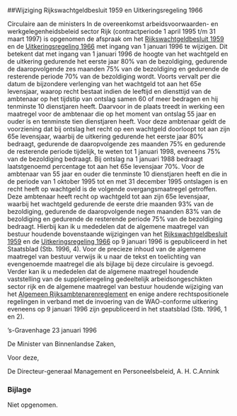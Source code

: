 <meta http-equiv='Content-Type' content='text/html; charset=utf-8' />

##Wijziging Rijkswachtgeldbesluit 1959 en Uitkeringsregeling 1966

Circulaire aan de ministers     In de overeenkomst arbeidsvoorwaarden- en werkgelegenheidsbeleid sector Rijk (contractperiode 1 april 1995 t/m 31 maart 1997) is opgenomen de afspraak om het [Rijkswachtgeldbesluit 1959](../../../../../../../../AMvB/rijkswachtgeldbesluit/1959/BWBR0002326/README.md) en de [Uitkeringsregeling 1966](../../../../../../../../AMvB/uitkeringsregeling/1966/BWBR0002537/README.md) met ingang van 1 januari 1996 te wijzigen. Dit betekent dat met ingang van 1 januari 1996 de hoogte van het wachtgeld en de uitkering gedurende het eerste jaar 80% van de bezoldiging, gedurende de daaropvolgende zes maanden 75% van de bezoldiging en gedurende de resterende periode 70% van de bezoldiging wordt. Voorts vervalt per die datum de bijzondere verlenging van het wachtgeld tot aan het 65e levensjaar, waarop recht bestaat indien de leeftijd en diensttijd van de ambtenaar op het tijdstip van ontslag samen 60 of meer bedragen en hij tenminste 10 dienstjaren heeft. Daarvoor in de plaats treedt in werking een maatregel voor de ambtenaar die op het moment van ontslag 55 jaar en ouder is en tenminste tien dienstjaren heeft. Voor deze ambtenaar geldt de voorziening dat bij ontslag het recht op een wachtgeld doorloopt tot aan zijn 65e levensjaar, waarbij de uitkering gedurende het eerste jaar 80% bedraagt, gedurende de daaropvolgende zes maanden 75% en gedurende de resterende periode tijdelijk, te weten tot 1 januari 1998, eveneens 75% van de bezoldiging bedraagt. Bij ontslag na 1 januari 1988 bedraagt laatstgenoemd percentage tot aan het 65e levensjaar 70%. Voor de ambtenaar van 55 jaar en ouder die tenminste 10 dienstjaren heeft en die in de periode van 1 oktober 1995 tot en met 31 december 1995 ontslagen is en recht heeft op wachtgeld is de volgende overgangsmaatregel getroffen. Deze ambtenaar heeft recht op wachtgeld tot aan zijn 65e levensjaar, waarbij het wachtgeld gedurende de eerste drie maanden 93% van de bezoldiging, gedurende de daaropvolgende negen maanden 83% van de bezoldiging en gedurende de resterende periode 75% van de bezoldiging bedraagt. Hierbij kan ik u mededelen dat de algemene maatregel van bestuur houdende bovenstaande wijzigingen van het [Rijkswachtgeldbesluit 1959](../../../../../../../../AMvB/rijkswachtgeldbesluit/1959/BWBR0002326/README.md) en de [Uitkeringsregeling 1966](../../../../../../../../AMvB/uitkeringsregeling/1966/BWBR0002537/README.md) op 9 januari 1996 is gepubliceerd in het Staatsblad (Stb. 1996, 4). Voor de precieze inhoud van de algemene maatregel van bestuur verwijs ik u naar de tekst en toelichting van evengenoemde maatregel die als bijlage bij deze circulaire is gevoegd. Verder kan ik u mededelen dat de algemene maatregel houdende vaststelling van de suppletieregeling gedeeltelijk arbeidsongeschikten sector rijk en de algemene maatregel van bestuur houdende wijziging van het [Algemeen Rijksambtenarenreglement](../../../../../../../../AMvB/algemeen/rijksambtenarenreglement/BWBR0001950/README.md) en enige andere rechtspositionele regelingen in verband met de invoering van de WAO-conforme uitkering eveneens op 9 januari 1996 zijn gepubliceerd in het staatsblad (Stb. 1996, 1 en 2).     

’s-Gravenhage 
23 januari 1996    

De 
Minister van Binnenlandse Zaken, 

Voor deze,  

De 
Directeur-generaal Management en Personeelsbeleid, 
A. H. C.Annink   

### Bijlage  

Niet opgenomen.  
